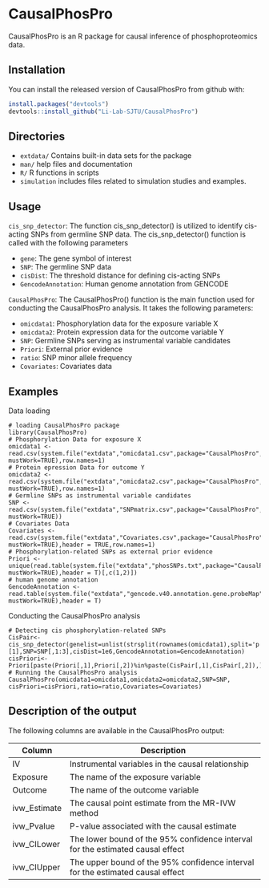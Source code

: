 
# CausalPhosPro

<!-- badges: start -->
<!-- badges: end -->

CausalPhosPro is an R package for causal inference of phosphoproteomics data.

## Installation

You can install the released version of CausalPhosPro from github with:

``` r
install.packages("devtools")
devtools::install_github("Li-Lab-SJTU/CausalPhosPro")
```

## Directories

-  `extdata/` Contains built-in data sets for the package
-  `man/`  help files and documentation
-  `R/`    R functions in scripts
-  `simulation` includes files related to simulation studies and examples. 

## Usage
 `cis_snp_detector`:  The function cis_snp_detector() is utilized to identify cis-acting SNPs from germline SNP data. The cis_snp_detector() function is called with the following parameters
 -  `gene`: The gene symbol of interest
 -  `SNP`: The germline SNP data
 -  `cisDist`: The threshold distance for defining cis-acting SNPs
 -  `GencodeAnnotation`: Human genome annotation from GENCODE
   
 `CausalPhosPro`:  The CausalPhosPro() function is the main function used for conducting the CausalPhosPro analysis. It takes the following parameters:
-  `omicdata1`: Phosphorylation data for the exposure variable X
-  `omicdata2`: Protein expression data for the outcome variable Y
-  `SNP`: Germline SNPs serving as instrumental variable candidates
-  `Priori`: External prior evidence
-  `ratio`: SNP minor allele frequency
-  `Covariates`: Covariates data


## Examples
Data loading

```{r example}
# loading CausalPhosPro package
library(CausalPhosPro)
# Phosphorylation Data for exposure X
omicdata1 <- read.csv(system.file("extdata","omicdata1.csv",package="CausalPhosPro", mustWork=TRUE),row.names=1)
# Protein epression Data for outcome Y
omicdata2 <- read.csv(system.file("extdata","omicdata2.csv",package="CausalPhosPro", mustWork=TRUE),row.names=1)
# Germline SNPs as instrumental variable candidates
SNP <- read.csv(system.file("extdata","SNPmatrix.csv",package="CausalPhosPro", mustWork=TRUE))
# Covariates Data
Covariates <- read.csv(system.file("extdata","Covariates.csv",package="CausalPhosPro", mustWork=TRUE),header = TRUE,row.names=1)
# Phosphorylation-related SNPs as external prior evidence
Priori <- unique(read.table(system.file("extdata","phosSNPs.txt",package="CausalPhosPro", mustWork=TRUE),header = T)[,c(1,2)])
# human genome annotation
GencodeAnnotation <- read.table(system.file("extdata","gencode.v40.annotation.gene.probeMap",package="CausalPhosPro", mustWork=TRUE),header = T)
```
Conducting the CausalPhosPro analysis
```{r example}
# Detecting cis phosphorylation-related SNPs
CisPair<-cis_snp_detector(genelist=unlist(strsplit(rownames(omicdata1),split='p'))[1],SNP=SNP[,1:3],cisDist=1e6,GencodeAnnotation=GencodeAnnotation)
cisPriori<-Priori[paste(Priori[,1],Priori[,2])%in%paste(CisPair[,1],CisPair[,2]),]
# Running the CausalPhosPro analysis
CausalPhosPro(omicdata1=omicdata1,omicdata2=omicdata2,SNP=SNP, cisPriori=cisPriori,ratio=ratio,Covariates=Covariates)
```

## Description of the output

The following columns are available in the CausalPhosPro output:

| Column | Description |
| ------------- | ------------- |
| IV | Instrumental variables in the causal relationship |
| Exposure | The name of the exposure variable |
| Outcome | The name of the outcome variable |
| ivw_Estimate | The causal point estimate from the MR-IVW method |
| ivw_Pvalue | P-value associated with the causal estimate |
| ivw_CILower | The lower bound of the 95% confidence interval for the estimated causal effect |
| ivw_CIUpper | The upper bound of the 95% confidence interval for the estimated causal effect |

